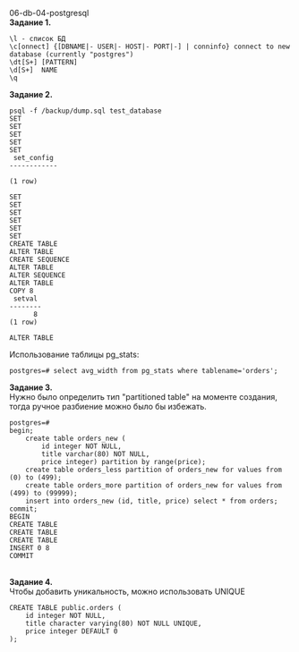 <a name="db1"></a> 06-db-04-postgresql<br>
<b>Задание 1. </b><br>
```
\l - список БД
\c[onnect] {[DBNAME|- USER|- HOST|- PORT|-] | conninfo} connect to new database (currently "postgres")
\dt[S+] [PATTERN] 
\d[S+]  NAME
\q
```
<b>Задание 2. </b> <br> 
```
psql -f /backup/dump.sql test_database
SET
SET
SET
SET
SET
 set_config 
------------
 
(1 row)

SET
SET
SET
SET
SET
SET
CREATE TABLE
ALTER TABLE
CREATE SEQUENCE
ALTER TABLE
ALTER SEQUENCE
ALTER TABLE
COPY 8
 setval 
--------
      8
(1 row)

ALTER TABLE
```
Использование таблицы pg_stats:
```
postgres=# select avg_width from pg_stats where tablename='orders';
```
<b>Задание 3. </b> <br>
Нужно было определить тип "partitioned table" на моменте создания, тогда ручное разбиение можно было бы избежать. 
```
postgres=# 
begin;
    create table orders_new (
        id integer NOT NULL,
        title varchar(80) NOT NULL,
        price integer) partition by range(price);
    create table orders_less partition of orders_new for values from (0) to (499);
    create table orders_more partition of orders_new for values from (499) to (99999);
    insert into orders_new (id, title, price) select * from orders;
commit;
BEGIN
CREATE TABLE
CREATE TABLE
CREATE TABLE
INSERT 0 8
COMMIT
```
<br><b>Задание 4. </b> <br>
Чтобы добавить уникальность, можно использовать UNIQUE 
```
CREATE TABLE public.orders (
    id integer NOT NULL,
    title character varying(80) NOT NULL UNIQUE,
    price integer DEFAULT 0
);
```
